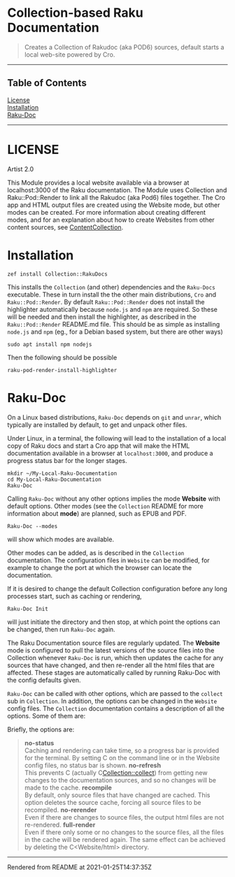 # Collection-based Raku Documentation
>Creates a Collection of Rakudoc (aka POD6) sources, default starts a local web-site powered by Cro.


----
## Table of Contents
[License](#license)  
[Installation](#installation)  
[Raku-Doc](#raku-doc)  

----
# LICENSE

Artist 2.0

This Module provides a local website available via a browser at localhost:3000 of the Raku documentation. The Module uses Collection and Raku::Pod::Render to link all the Rakudoc (aka Pod6) files together. The Cro app and HTML output files are created using the Website mode, but other modes can be created. For more information about creating different modes, and for an explanation about how to create Websites from other content sources, see [ContentCollection](ContentCollection.md).

# Installation
```
zef install Collection::RakuDocs
```
This installs the `Collection` (and other) dependencies and the `Raku-Docs` executable. These in turn install the the other main distributions, `Cro` and `Raku::Pod::Render`. By default `Raku::Pod::Render` does not install the highlighter automatically because `node.js` and `npm` are required. So these will be needed and then install the highlighter, as described in the `Raku::Pod::Render` README.md file. This should be as simple as installing `node.js` and `npm` (eg., for a Debian based system, but there are other ways)

```
sudo apt install npm nodejs
```
Then the following should be possible

```
raku-pod-render-install-highlighter
```
# Raku-Doc
On a Linux based distributions, `Raku-Doc` depends on `git` and `unrar`, which typically are installed by default, to get and unpack other files.

Under Linux, in a terminal, the following will lead to the installation of a local copy of Raku docs and start a Cro app that will make the HTML documentation available in a browser at `localhost:3000`, and produce a progress status bar for the longer stages.

```
mkdir ~/My-Local-Raku-Documentation
cd My-Local-Raku-Documentation
Raku-Doc
```
Calling `Raku-Doc` without any other options implies the mode **Website** with default options. Other modes (see the `Collection` README for more information about **mode**) are planned, such as EPUB and PDF.

```
Raku-Doc --modes
```
will show which modes are available.

Other modes can be added, as is described in the `Collection` documentation. The configuration files in `Website` can be modified, for example to change the port at which the browser can locate the documentation.

If it is desired to change the default Collection configuration before any long processes start, such as caching or rendering,

```
Raku-Doc Init
```
will just initiate the directory and then stop, at which point the options can be changed, then run `Raku-Doc` again.

The Raku Documentation source files are regularly updated. The **Website** mode is configured to pull the latest versions of the source files into the Collection whenever `Raku-Doc` is run, which then updates the cache for any sources that have changed, and then re-render all the html files that are affected. These stages are automatically called by running Raku-Doc with the config defaults given.

`Raku-Doc` can be called with other options, which are passed to the `collect` sub in `Collection`. In addition, the options can be changed in the `Website` config files. The `Collection` documentation contains a description of all the options. Some of them are:

Briefly, the options are:

> **no-status**  
Caching and rendering can take time, so a progress bar is provided for the terminal. By setting C<no-status> on the command line or in the Website config files, no status bar is shown.
> **no-refresh**  
This prevents C<Raku-Doc> (actually C<Collection::collect>) from getting new changes to the documentation sources, and so no changes will be made to the cache.
> **recompile**  
By default, only source files that have changed are cached. This option deletes the source cache, forcing all source files to be recompiled.
> **no-rerender**  
Even if there are changes to source files, the output html files are not re-rendered.
> **full-render**  
Even if there only some or no changes to the source files, all the files in the cache will be rendered again. The same effect can be achieved by deleting the C<Website/html> directory.







----
Rendered from README at 2021-01-25T14:37:35Z